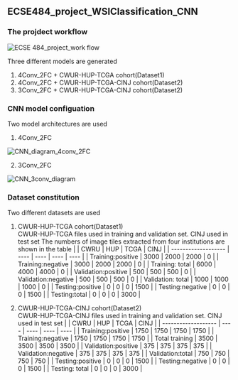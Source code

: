## ECSE484_project_WSIClassification_CNN
### The projdect workflow 
<img src="https://tva1.sinaimg.cn/large/0081Kckwly1glb1stt8x7j31970u0gmu.jpg" alt="ECSE 484_project_work flow" style="5%" />

Three different models are generated 
1. 4Conv_2FC + CWUR-HUP-TCGA cohort(Dataset1) 
2. 4Conv_2FC + CWUR-HUP-TCGA-CINJ cohort(Dataset2) 
3. 3Conv_2FC + CWUR-HUP-TCGA-CINJ cohort(Dataset2)
### CNN model configuation 
Two model architectures are used
1. 4Conv_2FC<br>
<img src="https://tva1.sinaimg.cn/large/0081Kckwly1glb2o6s2acj33cu0sigsl.jpg" alt="CNN_diagram_4conv_2FC" />

2. 3Conv_2FC<br>
<img src="https://tva1.sinaimg.cn/large/0081Kckwly1glbm3kv7nhj33cw0u0dv5.jpg" alt="CNN_3conv_diagram" />

### Dataset constitution
Two different datasets are used
1. CWUR-HUP-TCGA cohort(Dataset1) <br>
 CWUR-HUP-TCGA files used in training and validation set. CINJ used in test set
 The numbers of image tiles extracted from four institutions are shown in the table
    |                     | CWRU | HUP  | TCGA | CINJ |
   | ------------------- | ---- | ---- | ---- | ---- |
   | Training:positive   | 3000 | 2000 | 2000 | 0    |
   | Training:negative   | 3000 | 2000 | 2000 | 0    |
   | Training: total     | 6000 | 4000 | 4000 | 0    |
   | Validation:positive | 500  | 500  | 500  | 0    |
   | Validation:negative | 500  | 500  | 500  | 0    |
   | Validation: total   | 1000 | 1000 | 1000 | 0    |
   | Testing:positive    | 0    | 0    | 0    | 1500 |
   | Testing:negative    | 0    | 0    | 0    | 1500 |
   | Testing:total       | 0    | 0    | 0    | 3000 |

2. CWUR-HUP-TCGA-CINJ cohort(Dataset2) <br>
 CWUR-HUP-TCGA-CINJ files used in training and validation set. CINJ used in test set
      |                     | CWRU | HUP  | TCGA | CINJ |
   | ------------------- | ---- | ---- | ---- | ---- |
   | Training:positive   | 1750 | 1750 | 1750 | 1750 |
   | Training:negative   | 1750 | 1750 | 1750 | 1750 |
   | Total training      | 3500 | 3500 | 3500 | 3500 |
   | Validation:positive | 375  | 375  | 375  | 375  |
   | Validation:negative | 375  | 375  | 375  | 375  |
   | Validation:total    | 750  | 750  | 750  | 750  |
   | Testing:positive    | 0    | 0    | 0    | 1500 |
   | Testing:negative    | 0    | 0    | 0    | 1500 |
   | Testing: total      | 0    | 0    | 0    | 3000 |


